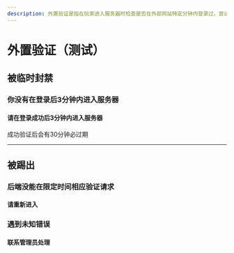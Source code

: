 ```yaml
---
description: 外置验证是指在玩家进入服务器时检查是否在外部网站特定分钟内登录过，尝试应对假人压测行为，规范化玩家账号绑定
---
```


# 外置验证（测试）

## 被临时封禁

### 你没有在登录后3分钟内进入服务器

#### 请在登录成功后3分钟内进入服务器

成功验证后会有30分钟必过期



***

## 被踢出

### 后端没能在限定时间相应验证请求

#### 请重新进入

### 遇到未知错误

#### 联系管理员处理
